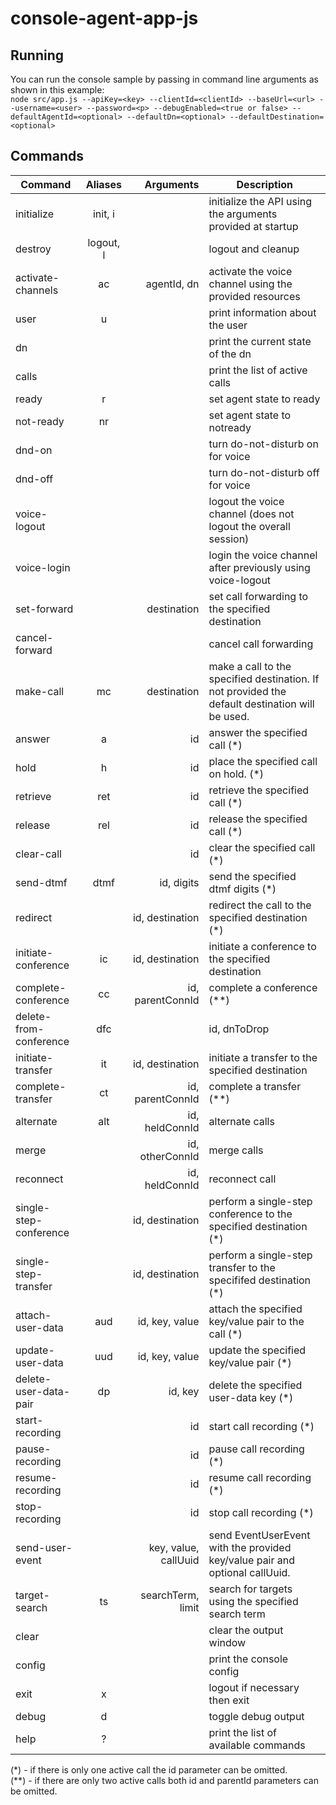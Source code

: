 # console-agent-app-js

## Running

You can run the console sample by passing in command line arguments as shown in this example:<br>
`node src/app.js --apiKey=<key> --clientId=<clientId> --baseUrl=<url> --username=<user> --password=<p> --debugEnabled=<true or false> --defaultAgentId=<optional> --defaultDn=<optional> --defaultDestination=<optional>`



## Commands

| Command          | Aliases           | Arguments   | Description |
| -------------    |:-----------------:| ----------: |------------------------------ |
| initialize       | init, i           |             | initialize the API using the arguments provided at startup                      |
| destroy          | logout, l         |             | logout and cleanup                      |
| activate-channels | ac                | agentId, dn | activate the voice channel using the provided resources             |
| user             | u                 |             | print information about the user                      |
| dn               |                   |             | print the current state of the dn                      |
| calls            |                   |             | print the list of active calls                      |
| ready            | r                 |             | set agent state to ready                      |
| not-ready        | nr                |             | set agent state to notready                      |
| dnd-on           |                   |             | turn do-not-disturb on for voice |
| dnd-off          |                   |             | turn do-not-disturb off for voice |
| voice-logout     |                   |             | logout the voice channel (does not logout the overall session) |
| voice-login      |                   |             | login the voice channel after previously using voice-logout |
| set-forward      |                   | destination | set call forwarding to the specified destination |
| cancel-forward   |                   |             | cancel call forwarding |
| make-call        | mc                | destination | make a call to the specified destination. If not provided the default destination will be used.                      |
| answer           | a                 | id          | answer the specified call (*)                       |
| hold             | h                 | id          | place the specified call on hold. (*)                   |
| retrieve         | ret               | id          | retrieve the specified call (*)                      |
| release          | rel               | id          | release the specified call (*)                      |
| clear-call       |                   | id          | clear the specified call (*) |
| send-dtmf        | dtmf              | id, digits  | send the specified dtmf digits (*) |
| redirect         |                   | id, destination | redirect the call to the specified destination (*) |
| initiate-conference              |ic                   |id, destination            | initiate a conference to the specified destination                      |
| complete-conference              |cc                 |id, parentConnId             | complete a conference (**)                  |
| delete-from-conference| dfc |                        | id, dnToDrop | drop the specififed dn from the conference (*) |
| initiate-transfer              |it                   |id, destination            | initiate a transfer to the specified destination                      |
| complete-transfer              |ct                   |id, parentConnId             | complete a transfer (**)                    |
| alternate              |alt                   |id, heldConnId            | alternate calls                      |
| merge                  |                      |id, otherConnId           | merge calls |
| reconnect              |                      |id, heldConnId | reconnect call |
| single-step-conference |                      |id, destination | perform a single-step conference to the specified destination (*) |
| single-step-transfer   |                      |id, destination | perform a single-step transfer to the specififed destination (*) |
| attach-user-data       | aud                  |id, key, value | attach the specified key/value pair to the call (*) |
| update-user-data       | uud                  |id, key, value | update the specified key/value pair (*) |
| delete-user-data-pair  | dp                   |id, key        | delete the specified user-data key (*) |
| start-recording |    | id | start call recording (*) |
| pause-recording |    | id | pause call recording (*) |
| resume-recording |    | id | resume call recording (*) |
| stop-recording |     | id | stop call recording (*) |
| send-user-event |    | key, value, callUuid | send EventUserEvent with the provided key/value pair and optional callUuid. |
| target-search              |ts                   |searchTerm, limit            | search for targets using the specified search term                      |
| clear              |                   |            | clear the output window                      |
| config              |                   |            | print the console config                      |
| exit              |x                   |            | logout if necessary then exit                      |
| debug              |d                  |            | toggle debug output                      |
| help              |?                   |            | print the list of available commands                      |

(*) - if there is only one active call the id parameter can be omitted.<br>
(**) - if there are only two active calls both id and parentId parameters can be omitted.


